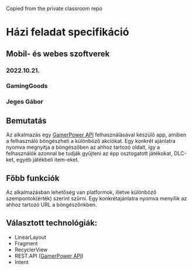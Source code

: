 Copied from the private classroom repo

# Házi feladat specifikáció

## Mobil- és webes szoftverek
### 2022.10.21.
### GamingGoods
### Jeges Gábor

## Bemutatás

Az alkalmazás egy [GamerPower API](https://www.gamerpower.com/api-read) felhasználásával készülő app, amiben a felhasználó böngészheti a különböző akciókat.
Egy konkrét ajánlatra nyomva megnyitja a böngészőben az ahhoz tartozó oldalt, így a felhasználók azonnal be tudják gyűjteni az épp osztogatott játékokat, DLC-ket, egyéb játékbeli item-eket.

## Főbb funkciók

Az alkalmazásban lehetőség van platformok, illetve különböző szempontok(érték) szerint szűrni.
Egy konkrétajánlatra nyomva menyílik az ahhoz tartozó URL a böngészőnkben.

## Választott technológiák:

- LinearLayout
- Fragment
- RecyclerView
- REST.API ([GamerPower API](https://www.gamerpower.com/api-read))
- Intent
